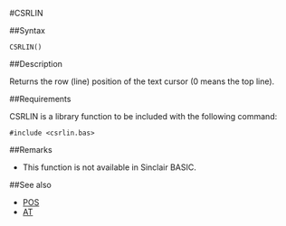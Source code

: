 #CSRLIN

##Syntax

```
CSRLIN()
```

##Description

Returns the row (line) position of the text cursor (0 means the top line).

##Requirements

CSRLIN is a library function to be included with the following command:

```
#include <csrlin.bas>
```

##Remarks

* This function is not available in Sinclair BASIC.

##See also

* [ POS](pos_.md)
* [ AT ](at_.md)
